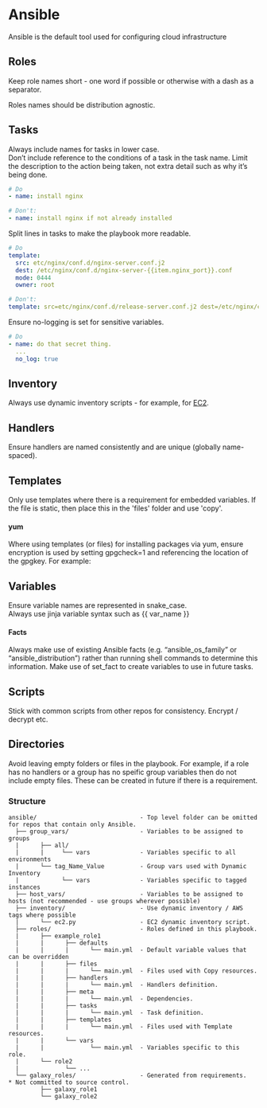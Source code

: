 # Ansible

Ansible is the default tool used for configuring cloud infrastructure

## Roles
Keep role names short - one word if possible or otherwise with a dash as a separator.

Roles names should be distribution agnostic.

## Tasks
Always include names for tasks in lower case.  
Don’t include reference to the conditions of a task in the task name. Limit the description to the action being taken, not extra detail such as why it’s being done.
```yaml
# Do
- name: install nginx

# Don't:
- name: install nginx if not already installed
```

Split lines in tasks to make the playbook more readable.  
```yaml
# Do
template:
  src: etc/nginx/conf.d/nginx-server.conf.j2
  dest: /etc/nginx/conf.d/nginx-server-{{item.nginx_port}}.conf
  mode: 0444
  owner: root

# Don't:
template: src=etc/nginx/conf.d/release-server.conf.j2 dest=/etc/nginx/conf.d/release-server.conf mode=0444 owner=root
```

Ensure no-logging is set for sensitive variables.
```yaml
# Do
- name: do that secret thing.
  ...
  no_log: true
```

## Inventory
Always use dynamic inventory scripts - for example, for [EC2](https://aws.amazon.com/blogs/apn/getting-started-with-ansible-and-dynamic-amazon-ec2-inventory-management/).

## Handlers
Ensure handlers are named consistently and are unique (globally name-spaced).

## Templates
Only use templates where there is a requirement for embedded variables. If the file is static, then place this in the 'files' folder and use 'copy'.
#### yum
Where using templates (or files) for installing packages via yum, ensure encryption is used by setting gpgcheck=1 and referencing the location of the gpgkey. For example:

## Variables
Ensure variable names are represented in snake_case.  
Always use jinja variable syntax such as {{ var_name }}
#### Facts
Always make use of existing Ansible facts (e.g. “ansible_os_family” or “ansible_distribution”) rather than running shell commands to determine this information.
Make use of set_fact to create variables to use in future tasks.

## Scripts
Stick with common scripts from other repos for consistency. Encrypt / decrypt etc.

## Directories
Avoid leaving empty folders or files in the playbook. For example, if a role has no handlers or a group has no speific group variables then do not include empty files. These can be created in future if there is a requirement.

### Structure
```
ansible/                             - Top level folder can be omitted for repos that contain only Ansible.
  ├── group_vars/                    - Variables to be assigned to groups
  |      ├── all/
  |      |     └── vars              - Variables specific to all environments
  |      └── tag_Name_Value          - Group vars used with Dynamic Inventory
  |            └── vars              - Variables specific to tagged instances
  ├── host_vars/                     - Variables to be assigned to hosts (not recommended - use groups wherever possible)
  ├── inventory/                     - Use dynamic inventory / AWS tags where possible
  |      └── ec2.py                  - EC2 dynamic inventory script.    
  ├── roles/                         - Roles defined in this playbook.
  |      ├── example_role1
  |      |      ├── defaults
  |      |      |      └── main.yml  - Default variable values that can be overridden
  |      |      ├── files
  |      |      |      └── main.yml  - Files used with Copy resources.
  |      |      ├── handlers
  |      |      |      └── main.yml  - Handlers definition.
  |      |      ├── meta
  |      |      |      └── main.yml  - Dependencies.
  |      |      ├── tasks
  |      |      |      └── main.yml  - Task definition.
  |      |      ├── templates
  |      |      |      └── main.yml  - Files used with Template resources.
  |      |      └── vars
  |      |             └── main.yml  - Variables specific to this role.
  |      └── role2
  |             └── ...
  └── galaxy_roles/                  - Generated from requirements.   * Not committed to source control.
         ├── galaxy_role1
         └── galaxy_role2

```
